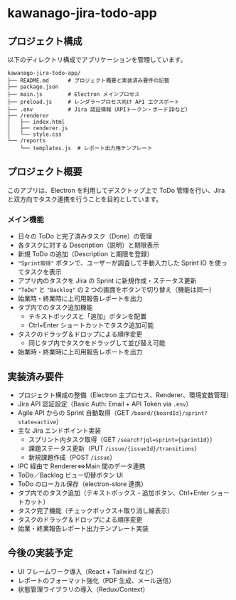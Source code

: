 # kawanago-jira-todo-app

## プロジェクト構成
以下のディレクトリ構成でアプリケーションを管理しています。
```plaintext
kawanago-jira-todo-app/
├── README.md      # プロジェクト概要と実装済み要件の記載
├── package.json
├── main.js        # Electron メインプロセス
├── preload.js     # レンダラープロセス向け API エクスポート
├── .env           # Jira 認証情報（APIトークン・ボードIDなど）
├── /renderer
│   ├── index.html
│   ├── renderer.js
│   └── style.css
└── /reports
    └── templates.js  # レポート出力用テンプレート
```

## プロジェクト概要
このアプリは、Electron を利用してデスクトップ上で ToDo 管理を行い、Jira と双方向でタスク連携を行うことを目的としています。

### メイン機能
- 日々の ToDo と完了済みタスク（Done）の管理
- 各タスクに対する Description（説明）と期限表示
- 新規 ToDo の追加（Description と期限を登録）
- `"Sprint取得"` ボタンで、ユーザーが調査して手動入力した Sprint ID を使ってタスクを表示
- アプリ内のタスクを Jira の Sprint に新規作成・ステータス更新
- `"ToDo"` と `"Backlog"` の 2 つの画面をボタンで切り替え（機能は同一）
- 始業時・終業時に上司用報告レポートを出力
- タブ内でのタスク追加機能
  - テキストボックスと「追加」ボタンを配置
  - Ctrl+Enter ショートカットでタスク追加可能
- タスクのドラッグ＆ドロップによる順序変更
  - 同じタブ内でタスクをドラッグして並び替え可能
- 始業時・終業時に上司用報告レポートを出力

## 実装済み要件
- プロジェクト構成の整備（Electron 主プロセス、Renderer、環境変数管理）
- Jira API 認証設定（Basic Auth: Email + API Token via `.env`）
- Agile API からの Sprint 自動取得（GET `/board/{boardId}/sprint?state=active`）
- 主な Jira エンドポイント実装  
  - スプリント内タスク取得（GET `/search?jql=sprint={sprintId}`）  
  - 課題ステータス更新（PUT `/issue/{issueId}/transitions`）  
  - 新規課題作成（POST `/issue`）  
- IPC 経由で Renderer⇔Main 間のデータ連携
- ToDo／Backlog ビュー切替ボタン UI
- ToDo のローカル保存（electron-store 連携）
- タブ内でのタスク追加（テキストボックス・追加ボタン、Ctrl+Enter ショートカット）
- タスク完了機能（チェックボックス＋取り消し線表示）
- タスクのドラッグ＆ドロップによる順序変更
- 始業・終業報告レポート出力テンプレート実装

## 今後の実装予定
- UI フレームワーク導入（React + Tailwind など）
- レポートのフォーマット強化（PDF 生成、メール送信）
- 状態管理ライブラリの導入（Redux/Context）